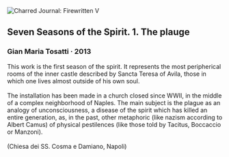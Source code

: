 <div class="artwork-of-the-day">
  <div class="container">
    <div class="img-wrapper">
      <img
        src="https://uploads2.wikiart.org/00318/images/gian-maria-tosatti/img-9366-piccola.jpg"
        alt="Charred Journal: Firewritten V" />
    </div>
    <div class="artwork-detail">
      <div class="artwork-origin"> 
        <h2 class="artwork-name">Seven Seasons of the Spirit. 1. The plauge</h2>
        <h3 class="artist">
          Gian Maria Tosatti
                    ·  2013
        </h3>
      </div>
      <p class="description">
        <span class="artwork-description-text ng-binding" ng-bind-html="viewModel.ArtworkOfTheDay.Description | unsafe">This work is the first season of the spirit. It represents the most peripherical rooms of the inner castle described by Sancta Teresa of Avila, those in which one lives almost outside of his own soul.<br><br>The installation has been made in a church closed since WWII, in the middle of a complex neighborhood of Naples. The main subject is the plague as an analogy of unconsciousness, a disease of the spirit which has killed an entire generation, as, in the past, other metaphoric (like nazism according to Albert Camus) of physical pestilences (like those told by Tacitus, Boccaccio or Manzoni).<br><br>(Chiesa dei SS. Cosma e Damiano, Napoli)</span>
                        <div class="text-shadow-container" ng-show="showShadow" style=""></div>
      </p>
    </div>
  </div>

</div>
